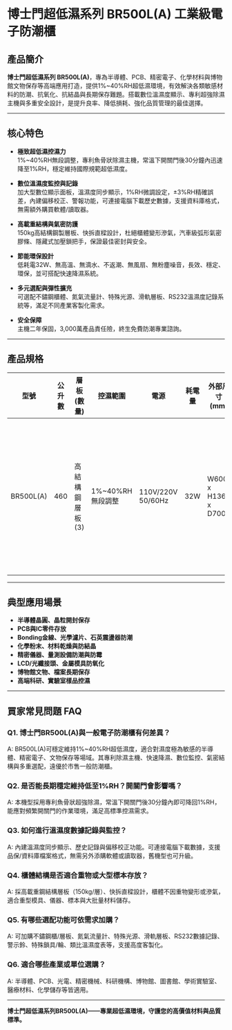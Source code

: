 # 博士門超低濕系列 BR500L(A) 工業級電子防潮櫃

## 產品簡介
**博士門超低濕系列 BR500L(A)**，專為半導體、PCB、精密電子、化學材料與博物館文物保存等高端應用打造，提供1%~40%RH超低濕環境，有效解決各類敏感材料的防潮、抗氧化、抗結晶與長期保存難題。搭載數位溫濕度顯示、專利超強除濕主機與多重安全設計，是提升良率、降低損耗、強化品質管理的最佳選擇。

---

## 核心特色

- **極致超低濕控濕力**  
  1%~40%RH無段調整，專利魚骨狀除濕主機，常溫下開關門後30分鐘內迅速降至1%RH，穩定維持國際規範超低濕度。

- **數位溫濕度監控與記錄**  
  加大型數位顯示面板，溫濕度同步顯示，1%RH微調設定，±3%RH精確誤差，內建偏移校正、警報功能，可連接電腦下載歷史數據，支援資料庫格式，無需額外購買軟體/讀取器。

- **高載重結構與氣密防護**  
  150kg高結構鋼製層板、快拆直樑設計，杜絕櫃體變形滲氣，汽車級弧形氣密膠條、隱藏式加壓鎖把手，保證最佳密封與安全。

- **節能環保設計**  
  低耗電32W、無高溫、無滴水、不返潮、無風扇、無粉塵噪音，長效、穩定、環保，並可搭配快速降濕系統。

- **多元選配與彈性擴充**  
  可選配不鏽鋼櫃體、氮氣流量計、特殊光源、滑軌層板、RS232溫濕度記錄系統等，滿足不同產業客製化需求。

- **安全保障**  
  主機二年保固，3,000萬產品責任險，終生免費防潮專業諮詢。

---

## 產品規格

| 型號      | 公升數 | 層板 (數量)        | 控濕範圍         | 電源                | 耗電量 | 外部尺寸 (mm)       | 內部尺寸 (mm)       | 最大載重       | 選購配備                                         |
|-----------|-------|-------------------|------------------|---------------------|--------|---------------------|---------------------|---------------|------------------------------------------------|
| BR500L(A) | 460   | 高結構鋼層板 (3)  | 1%~40%RH 無段調整 | 110V/220V 50/60Hz   | 32W    | W600 x H1364 x D700 | W598 x H1141 x D698 | 150kg/層      | 不鏽鋼櫃體/層板、氮氣流量計、特殊光源、滑軌層板、警示鈴、RS232溫濕度記錄、特殊鎖具/輪 |

---

## 典型應用場景

- **半導體晶圓、晶粒開封保存**
- **PCB與IC零件存放**
- **Bonding金線、光學濾片、石英震盪器防潮**
- **化學粉末、材料乾燥與防結晶**
- **精密儀器、量測設備防潮與防霉**
- **LCD/光纖接頭、金屬模具防氧化**
- **博物館文物、檔案長期保存**
- **高端科研、實驗室樣品控濕**

---

## 買家常見問題 FAQ

### Q1. 博士門BR500L(A)與一般電子防潮櫃有何差異？
A: BR500L(A)可穩定維持1%~40%RH超低濕度，適合對濕度極為敏感的半導體、精密電子、文物保存等場域。其專利除濕主機、快速降濕、數位監控、氣密結構與多重選配，遠優於市售一般防潮櫃。

### Q2. 是否能長期穩定維持低至1%RH？開關門會影響嗎？
A: 本機型採用專利魚骨狀超強除濕，常溫下開關門後30分鐘內即可降回1%RH，能應對頻繁開關門的作業環境，滿足高標準控濕需求。

### Q3. 如何進行溫濕度數據記錄與監控？
A: 內建溫濕度同步顯示、歷史記錄與偏移校正功能。可連接電腦下載數據，支援品保/資料庫檔案格式，無需另外添購軟體或讀取器，舊機型也可升級。

### Q4. 櫃體結構是否適合重物或大型標本存放？
A: 採高載重鋼結構層板（150kg/層）、快拆直樑設計，櫃體不因重物變形或滲氣，適合重型模具、儀器、標本與大批量材料儲存。

### Q5. 有哪些選配功能可依需求加購？
A: 可加購不鏽鋼櫃/層板、氮氣流量計、特殊光源、滑軌層板、RS232數據記錄、警示鈴、特殊鎖具/輪、類比溫濕度表等，支援高度客製化。

### Q6. 適合哪些產業或單位選購？
A: 半導體、PCB、光電、精密機械、科研機構、博物館、圖書館、學術實驗室、醫療材料、化學儲存等皆適用。

---

**博士門超低濕系列BR500L(A)——專業超低濕環境，守護您的高價值材料與品質標準。**